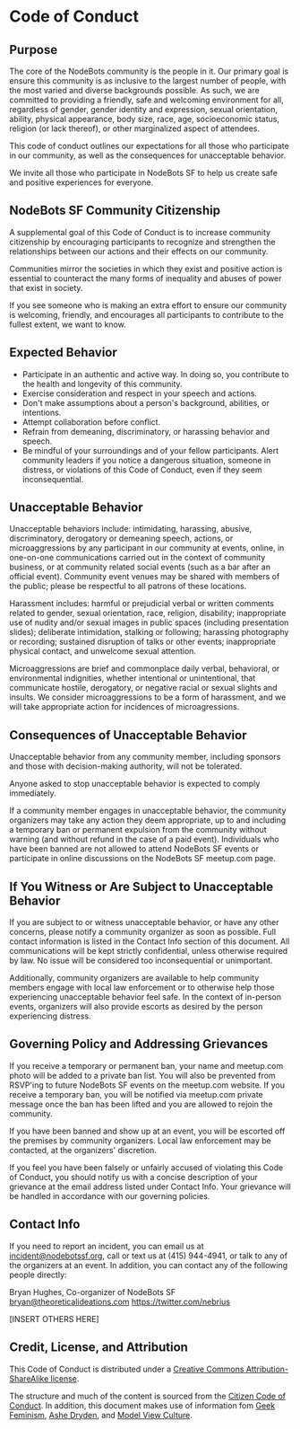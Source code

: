 Code of Conduct
===============

## Purpose

The core of the NodeBots community is the people in it. Our primary goal is ensure this community is as inclusive to the largest number of people, with the most varied and diverse backgrounds possible. As such, we are committed to providing a friendly, safe and welcoming environment for all, regardless of gender, gender identity and expression, sexual orientation, ability, physical appearance, body size, race, age, socioeconomic status, religion (or lack thereof), or other marginalized aspect of attendees.

This code of conduct outlines our expectations for all those who participate in our community, as well as the consequences for unacceptable behavior.

We invite all those who participate in NodeBots SF to help us create safe and positive experiences for everyone.

## NodeBots SF Community Citizenship

A supplemental goal of this Code of Conduct is to increase community citizenship by encouraging participants to recognize and strengthen the relationships between our actions and their effects on our community.

Communities mirror the societies in which they exist and positive action is essential to counteract the many forms of inequality and abuses of power that exist in society.

If you see someone who is making an extra effort to ensure our community is welcoming, friendly, and encourages all participants to contribute to the fullest extent, we want to know.

## Expected Behavior

  * Participate in an authentic and active way. In doing so, you contribute to the health and longevity of this community.
  * Exercise consideration and respect in your speech and actions.
  * Don't make assumptions about a person's background, abilities, or intentions.
  * Attempt collaboration before conflict.
  * Refrain from demeaning, discriminatory, or harassing behavior and speech.
  * Be mindful of your surroundings and of your fellow participants. Alert community leaders if you notice a dangerous situation, someone in distress, or violations of this Code of Conduct, even if they seem inconsequential.

## Unacceptable Behavior

Unacceptable behaviors include: intimidating, harassing, abusive, discriminatory, derogatory or demeaning speech, actions, or microaggressions by any participant in our community at events, online, in one-on-one communications carried out in the context of community business, or at community related social events (such as a bar after an official event). Community event venues may be shared with members of the public; please be respectful to all patrons of these locations.

Harassment includes: harmful or prejudicial verbal or written comments related to gender, sexual orientation, race, religion, disability; inappropriate use of nudity and/or sexual images in public spaces (including presentation slides); deliberate intimidation, stalking or following; harassing photography or recording; sustained disruption of talks or other events; inappropriate physical contact, and unwelcome sexual attention.

Microaggressions are brief and commonplace daily verbal, behavioral, or environmental indignities, whether intentional or unintentional, that communicate hostile, derogatory, or negative racial or sexual slights and insults. We consider microaggressions to be a form of harassment, and we will take appropriate action for incidences of microagressions.

## Consequences of Unacceptable Behavior

Unacceptable behavior from any community member, including sponsors and those with decision-making authority, will not be tolerated.

Anyone asked to stop unacceptable behavior is expected to comply immediately.

If a community member engages in unacceptable behavior, the community organizers may take any action they deem appropriate, up to and including a temporary ban or permanent expulsion from the community without warning (and without refund in the case of a paid event). Individuals who have been banned are not allowed to attend NodeBots SF events or participate in online discussions on the NodeBots SF meetup.com page.

## If You Witness or Are Subject to Unacceptable Behavior

If you are subject to or witness unacceptable behavior, or have any other concerns, please notify a community organizer as soon as possible. Full contact information is listed in the Contact Info section of this document. All communications will be kept strictly confidential, unless otherwise required by law. No issue will be considered too inconsequential or unimportant.

Additionally, community organizers are available to help community members engage with local law enforcement or to otherwise help those experiencing unacceptable behavior feel safe. In the context of in-person events, organizers will also provide escorts as desired by the person experiencing distress.

## Governing Policy and Addressing Grievances

If you receive a temporary or permanent ban, your name and meetup.com photo will be added to a private ban list. You will also be prevented from RSVP'ing to future NodeBots SF events on the meetup.com website. If you receive a temporary ban, you will be notified via meetup.com private message once the ban has been lifted and you are allowed to rejoin the community.

If you have been banned and show up at an event, you will be escorted off the premises by community organizers. Local law enforcement may be contacted, at the organizers' discretion.

If you feel you have been falsely or unfairly accused of violating this Code of Conduct, you should notify us with a concise description of your grievance at the email address listed under Contact Info. Your grievance will be handled in accordance with our governing policies.

## Contact Info

If you need to report an incident, you can email us at incident@nodebotssf.org, call or text us at (415) 944-4941, or talk to any of the organizers at an event. In addition, you can contact any of the following people directly:

Bryan Hughes, Co-organizer of NodeBots SF
bryan@theoreticalideations.com
https://twitter.com/nebrius

[INSERT OTHERS HERE]

## Credit, License, and Attribution

This Code of Conduct is distributed under a [Creative Commons Attribution-ShareAlike license](http://creativecommons.org/licenses/by-sa/3.0/).

The structure and much of the content is sourced from the [Citizen Code of Conduct](http://citizencodeofconduct.org/). In addition, this document makes use of information fom [Geek Feminism](http://geekfeminism.wikia.com/wiki/Conference_anti-harassment/Policy), [Ashe Dryden](http://www.ashedryden.com/blog/codes-of-conduct-101-faq), and [Model View Culture](https://modelviewculture.com/issues/events).
